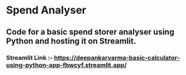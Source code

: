 # Spend Analyser
## Code for a basic spend storer analyser using Python and hosting it on Streamlit.
### Streamlit Link :- https://deepankarvarma-basic-calculator-using-python-app-fbwcyf.streamlit.app/
